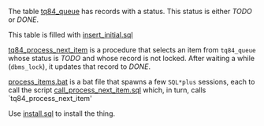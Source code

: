 The table [tq84_queue](https://raw.github.com/ReneNyffenegger/oracle-patterns/master/SQL/select/skip_locked/create_tab.sql) has records with a status. This status is either *TODO* or *DONE*.

This table is filled with [insert_initial.sql](https://raw.github.com/ReneNyffenegger/oracle-patterns/master/SQL/select/skip_locked/insert_initial.sql)

[tq84_process_next_item](https://raw.github.com/ReneNyffenegger/oracle-patterns/master/SQL/select/skip_locked/process_next_item.plsql) is a procedure that selects an item from `tq84_queue` whose status
is *TODO* and whose record is not locked. After waiting a while (`dbms_lock`), it updates that record to *DONE*.

[process_items.bat](https://raw.github.com/ReneNyffenegger/oracle-patterns/master/SQL/select/skip_locked/process_items.bat) is a bat file that spawns a few `SQL*plus` sessions,
each to call the script [call_process_next_item.sql](https://raw.github.com/ReneNyffenegger/oracle-patterns/master/SQL/select/skip_locked/call_process_next_item.sql)
which, in turn, calls `tq84_process_next_item'

Use [install.sql](https://raw.github.com/ReneNyffenegger/oracle-patterns/master/SQL/select/skip_locked/install.sql) to install the thing.
